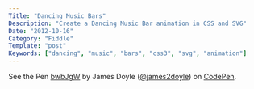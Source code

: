 ```yaml
---
Title: "Dancing Music Bars"
Description: "Create a Dancing Music Bar animation in CSS and SVG"
Date: "2012-10-16"
Category: "Fiddle"
Template: "post"
Keywords: ["dancing", "music", "bars", "css3", "svg", "animation"]
---
```


<p data-height="265" data-theme-id="0" data-slug-hash="bwbJgW" data-default-tab="result" data-user="james2doyle" data-embed-version="2" data-pen-title="bwbJgW" class="codepen">See the Pen <a href="http://codepen.io/james2doyle/pen/bwbJgW/">bwbJgW</a> by James Doyle (<a href="http://codepen.io/james2doyle">@james2doyle</a>) on <a href="http://codepen.io">CodePen</a>.</p>
<script async src="https://production-assets.codepen.io/assets/embed/ei.js"></script>
